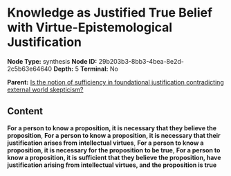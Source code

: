 # Knowledge as Justified True Belief with Virtue-Epistemological Justification

**Node Type:** synthesis
**Node ID:** 29b203b3-8bb3-4bea-8e2d-2c5b63e64640
**Depth:** 5
**Terminal:** No

**Parent:** [Is the notion of sufficiency in foundational justification contradicting external world skepticism?](is-the-notion-of-sufficiency-in-foundational-justification-contradicting-external-world-skepticism-antithesis-f1196df1-64eb-464a-8622-409b000150c8.md)

## Content

**For a person to know a proposition, it is necessary that they believe the proposition**, **For a person to know a proposition, it is necessary that their justification arises from intellectual virtues**, **For a person to know a proposition, it is necessary for the proposition to be true**, **For a person to know a proposition, it is sufficient that they believe the proposition, have justification arising from intellectual virtues, and the proposition is true**
